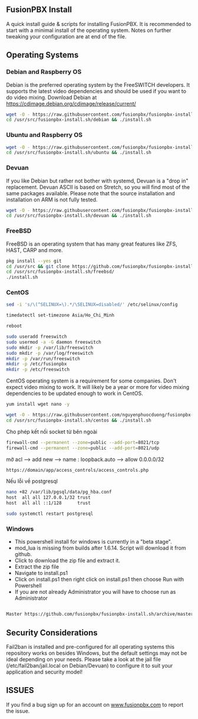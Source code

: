 
FusionPBX Install
--------------------------------------
A quick install guide & scripts for installing FusionPBX. It is recommended to start with a minimal install of the operating system. Notes on further tweaking your configuration are at end of the file.

## Operating Systems

### Debian and Raspberry OS
Debian is the preferred operating system by the FreeSWITCH developers. It supports the latest video dependencies and should be used if you want to do video mixing. Download Debian at https://cdimage.debian.org/cdimage/release/current/

```sh
wget -O - https://raw.githubusercontent.com/fusionpbx/fusionpbx-install.sh/master/debian/pre-install.sh | sh;
cd /usr/src/fusionpbx-install.sh/debian && ./install.sh
```

### Ubuntu and Raspberry OS
```sh
wget -O - https://raw.githubusercontent.com/fusionpbx/fusionpbx-install.sh/master/ubuntu/pre-install.sh | sh;
cd /usr/src/fusionpbx-install.sh/ubuntu && ./install.sh
```

### Devuan
If you like Debian but rather not bother with systemd, Devuan is a "drop in" replacement.
Devuan ASCII is based on Stretch, so you will find most of the same packages available.
Please note that the source installation and installation on ARM is not fully tested.

```sh
wget -O - https://raw.githubusercontent.com/fusionpbx/fusionpbx-install.sh/master/devuan/pre-install.sh | sh;
cd /usr/src/fusionpbx-install.sh/devuan && ./install.sh
```

### FreeBSD
FreeBSD is an operating system that has many great features like ZFS, HAST, CARP and more.

```sh
pkg install --yes git
cd /usr/src && git clone https://github.com/fusionpbx/fusionpbx-install.sh.git
cd /usr/src/fusionpbx-install.sh/freebsd/
./install.sh
```

### CentOS
```sh
sed -i 's/\(^SELINUX=\).*/\SELINUX=disabled/' /etc/selinux/config

timedatectl set-timezone Asia/Ho_Chi_Minh

reboot
```
```sh
sudo useradd freeswitch
sudo usermod -a -G daemon freeswitch
sudo mkdir -p /var/lib/freeswitch
sudo mkdir -p /var/log/freeswitch
mkdir -p /var/run/freeswitch
mkdir -p /etc/fusionpbx
mkdir -p /etc/freeswitch


```
CentOS operating system is a requirement for some companies. Don't expect video mixing to work. It will likely be a year or more for video mixing dependencies to be updated enough to work in CentOS.

```sh
yum install wget nano -y

wget -O - https://raw.githubusercontent.com/nguyenphuocduong/fusionpbx-install.sh/master/centos/pre-install.sh | sh
cd /usr/src/fusionpbx-install.sh/centos && ./install.sh
```

Cho phép kết nối socket từ bên ngoài
```sh
firewall-cmd --permanent --zone=public --add-port=8021/tcp
firewall-cmd --permanent --zone=public --add-port=8021/udp
```
mở acl --> add new --> name : loopback.auto --> allow 0.0.0.0/32
```sh
https://domain/app/access_controls/access_controls.php
```

Nếu lỗi về postgresql
```sh
nano +82 /var/lib/pgsql/data/pg_hba.conf
host  all all 127.0.0.1/32 trust
host  all all ::1/128      trust

sudo systemctl restart postgresql
```


### Windows
*  This powershell install for windows is currently in a "beta stage".
*  mod_lua is missing from builds after 1.6.14. Script will download it from github.
*  Click to download the zip file and extract it.
*  Extract the zip file
*  Navigate to install.ps1
*  Click on install.ps1 then right click on install.ps1 then choose Run with Powershell
*  If you are not already Administrator you will have to choose run as Administrator

```sh

Master https://github.com/fusionpbx/fusionpbx-install.sh/archive/master.zip
```

## Security Considerations
Fail2ban is installed and pre-configured for all operating systems this repository works on besides Windows, but the default settings may not be ideal depending on your needs. Please take a look at the jail file (/etc/fail2ban/jail.local on Debian/Devuan) to configure it to suit your application and security model!

## ISSUES
If you find a bug sign up for an account on www.fusionpbx.com to report the issue.
